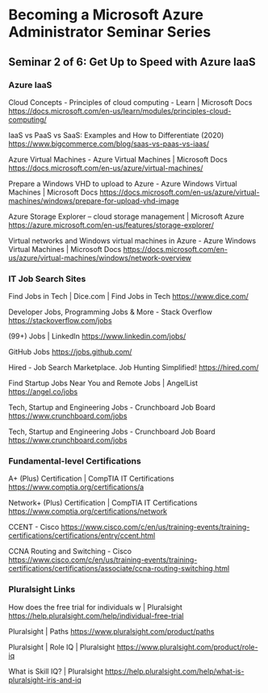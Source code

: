 # Becoming a Microsoft Azure Administrator Seminar Series

## Seminar 2 of 6: Get Up to Speed with Azure IaaS

### Azure IaaS
Cloud Concepts - Principles of cloud computing - Learn | Microsoft Docs
https://docs.microsoft.com/en-us/learn/modules/principles-cloud-computing/

IaaS vs PaaS vs SaaS: Examples and How to Differentiate (2020)
https://www.bigcommerce.com/blog/saas-vs-paas-vs-iaas/

Azure Virtual Machines - Azure Virtual Machines | Microsoft Docs
https://docs.microsoft.com/en-us/azure/virtual-machines/

Prepare a Windows VHD to upload to Azure - Azure Windows Virtual Machines | Microsoft Docs
https://docs.microsoft.com/en-us/azure/virtual-machines/windows/prepare-for-upload-vhd-image

Azure Storage Explorer – cloud storage management | Microsoft Azure
https://azure.microsoft.com/en-us/features/storage-explorer/

Virtual networks and Windows virtual machines in Azure - Azure Windows Virtual Machines | Microsoft Docs
https://docs.microsoft.com/en-us/azure/virtual-machines/windows/network-overview

### IT Job Search Sites

Find Jobs in Tech | Dice.com | Find Jobs in Tech
https://www.dice.com/

Developer Jobs, Programming Jobs & More - Stack Overflow
https://stackoverflow.com/jobs

(99+) Jobs | LinkedIn
https://www.linkedin.com/jobs/

GitHub Jobs
https://jobs.github.com/

Hired - Job Search Marketplace. Job Hunting Simplified!
https://hired.com/

Find Startup Jobs Near You and Remote Jobs | AngelList
https://angel.co/jobs

Tech, Startup and Engineering Jobs - Crunchboard Job Board
https://www.crunchboard.com/jobs

Tech, Startup and Engineering Jobs - Crunchboard Job Board
https://www.crunchboard.com/jobs

### Fundamental-level Certifications

A+ (Plus) Certification | CompTIA IT Certifications
https://www.comptia.org/certifications/a

Network+ (Plus) Certification | CompTIA IT Certifications
https://www.comptia.org/certifications/network

CCENT - Cisco
https://www.cisco.com/c/en/us/training-events/training-certifications/certifications/entry/ccent.html

CCNA Routing and Switching - Cisco
https://www.cisco.com/c/en/us/training-events/training-certifications/certifications/associate/ccna-routing-switching.html

### Pluralsight Links

How does the free trial for individuals w | Pluralsight
https://help.pluralsight.com/help/individual-free-trial

Pluralsight | Paths
https://www.pluralsight.com/product/paths

Pluralsight | Role IQ | Pluralsight
https://www.pluralsight.com/product/role-iq

What is Skill IQ? | Pluralsight
https://help.pluralsight.com/help/what-is-pluralsight-iris-and-iq
